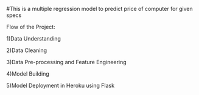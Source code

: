 #This is a multiple regression model to predict price of computer for given specs
 
 
 
 
 Flow of the Project:

1)Data Understanding

2)Data Cleaning

3)Data Pre-processing and Feature Engineering

4)Model Building 

5)Model Deployment in Heroku using Flask

